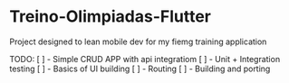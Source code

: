 # Treino-Olimpiadas-Flutter
Project designed to lean mobile dev for my fiemg training application

TODO: 
[ ] - Simple CRUD APP with api integratiom
[ ] - Unit + Integration testing
[ ] - Basics of UI building
[ ] - Routing
[ ] - Building and porting
